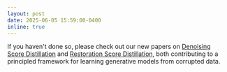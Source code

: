 ```yaml
---
layout: post
date: 2025-06-05 15:59:00-0400
inline: true
---
```


If you haven't done so, please check out our new papers on [Denoising Score Distillation](https://arxiv.org/abs/2503.07578) and [Restoration Score Distillation](https://arxiv.org/abs/2505.13377), both contributing to a principled framework for learning generative models from corrupted data. 
